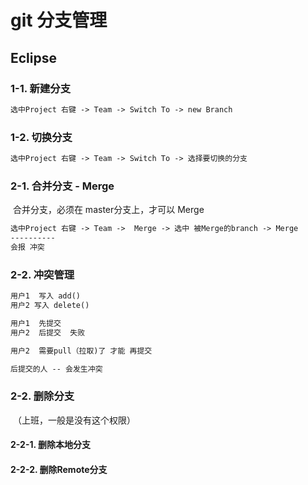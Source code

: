 # git 分支管理



## Eclipse

### 1-1. 新建分支

```txt
选中Project 右键 -> Team -> Switch To -> new Branch 
```



### 1-2. 切换分支

```txt
选中Project 右键 -> Team -> Switch To -> 选择要切换的分支
```



### 2-1. 合并分支 - Merge

​	合并分支，必须在 master分支上，才可以 Merge

```txt
选中Project 右键 -> Team ->  Merge -> 选中 被Merge的branch -> Merge
----------
会报 冲突
```

### 2-2. 冲突管理

```txt
用户1  写入 add()
用户2 写入 delete()

用户1  先提交
用户2  后提交  失败

用户2  需要pull（拉取)了 才能 再提交

后提交的人 -- 会发生冲突
```





### 2-2. 删除分支

​	（上班，一般是没有这个权限）

#### 2-2-1. 删除本地分支



#### 2-2-2. 删除Remote分支

